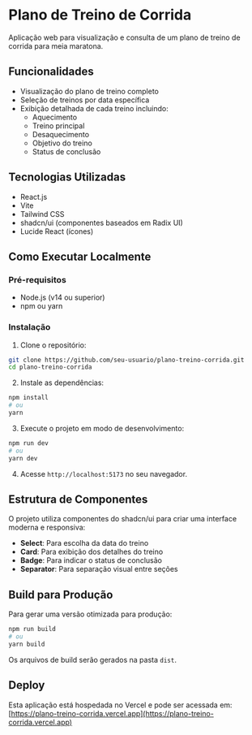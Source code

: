 # Plano de Treino de Corrida

Aplicação web para visualização e consulta de um plano de treino de corrida para meia maratona.

## Funcionalidades

- Visualização do plano de treino completo
- Seleção de treinos por data específica
- Exibição detalhada de cada treino incluindo:
  - Aquecimento
  - Treino principal
  - Desaquecimento
  - Objetivo do treino
  - Status de conclusão

## Tecnologias Utilizadas

- React.js
- Vite
- Tailwind CSS
- shadcn/ui (componentes baseados em Radix UI)
- Lucide React (ícones)

## Como Executar Localmente

### Pré-requisitos

- Node.js (v14 ou superior)
- npm ou yarn

### Instalação

1. Clone o repositório:
```bash
git clone https://github.com/seu-usuario/plano-treino-corrida.git
cd plano-treino-corrida
```

2. Instale as dependências:
```bash
npm install
# ou
yarn
```

3. Execute o projeto em modo de desenvolvimento:
```bash
npm run dev
# ou
yarn dev
```

4. Acesse `http://localhost:5173` no seu navegador.

## Estrutura de Componentes

O projeto utiliza componentes do shadcn/ui para criar uma interface moderna e responsiva:

- **Select**: Para escolha da data do treino
- **Card**: Para exibição dos detalhes do treino
- **Badge**: Para indicar o status de conclusão
- **Separator**: Para separação visual entre seções

## Build para Produção

Para gerar uma versão otimizada para produção:

```bash
npm run build
# ou
yarn build
```

Os arquivos de build serão gerados na pasta `dist`.

## Deploy

Esta aplicação está hospedada no Vercel e pode ser acessada em:
[https://plano-treino-corrida.vercel.app](https://plano-treino-corrida.vercel.app)